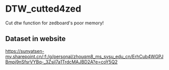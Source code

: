 # DTW_cutted4zed
Cut dtw function for zedboard's poor memory!
## Dataset in website
https://sunyatsen-my.sharepoint.cn/:f:/g/personal/zhouqm8_ms_sysu_edu_cn/ErhCub4WGPJBmpj9nSfsrVYBq-_3Zsjl7a1TrdcMAJBD2A?e=coY5Q2
